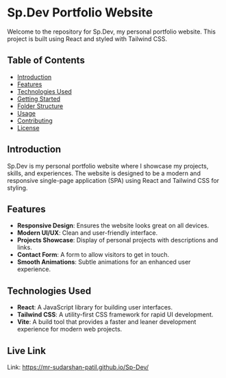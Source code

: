 # Sp.Dev Portfolio Website

Welcome to the repository for Sp.Dev, my personal portfolio website. This project is built using React and styled with Tailwind CSS.

## Table of Contents

- [Introduction](#introduction)
- [Features](#features)
- [Technologies Used](#technologies-used)
- [Getting Started](#getting-started)
- [Folder Structure](#folder-structure)
- [Usage](#usage)
- [Contributing](#contributing)
- [License](#license)

## Introduction

Sp.Dev is my personal portfolio website where I showcase my projects, skills, and experiences. The website is designed to be a modern and responsive single-page application (SPA) using React and Tailwind CSS for styling.

## Features

- **Responsive Design**: Ensures the website looks great on all devices.
- **Modern UI/UX**: Clean and user-friendly interface.
- **Projects Showcase**: Display of personal projects with descriptions and links.
- **Contact Form**: A form to allow visitors to get in touch.
- **Smooth Animations**: Subtle animations for an enhanced user experience.

## Technologies Used

- **React**: A JavaScript library for building user interfaces.
- **Tailwind CSS**: A utility-first CSS framework for rapid UI development.
- **Vite**: A build tool that provides a faster and leaner development experience for modern web projects.

## Live Link
Link: https://mr-sudarshan-patil.github.io/Sp-Dev/
